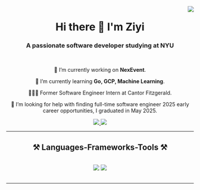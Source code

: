 <img align="right" src="https://visitor-badge.laobi.icu/badge?page_id=ZiY1.ZiY1" />

<h1 align="center">Hi there 👋 I'm Ziyi </h1>

<h3 align="center">A passionate software developer studying at NYU</h3>

<br/>

<div align="center">
 
 🔭 I’m currently working on **NexEvent**.
 
 🌱 I’m currently learning **Go, GCP, Machine Learning**.
 
 👨🏽‍💻 Former Software Engineer Intern at Cantor Fitzgerald.
 
 🤔 I’m looking for help with finding full-time software engineer 2025 early career opportunities, I graduated in May 2025.

</div>
 
<div align="center"> 
  <a href="mailto:ziyi.huang.4dev@gmail.comz">
    <img src="https://img.shields.io/badge/Gmail-333333?style=for-the-badge&logo=gmail&logoColor=red" />
  </a>
  <a href="https://linkedin.com/in/ziyi-huang-nyc" target="_blank">
    <img src="https://img.shields.io/badge/LinkedIn-0077B5?style=for-the-badge&logo=linkedin&logoColor=white" target="_blank" />
  </a>
  <a href="" target="_blank">
     <!-- <img src="https://img.shields.io/badge/Portfolio-FF5722?style=for-the-badge&logo=todoist&logoColor=white" target="_blank" /> <!-- sqlite, safari, google-chrome are other good icon options -->
  </a>
</div>

 <hr/>
 
<h2 align="center">⚒️ Languages-Frameworks-Tools ⚒️</h2>
<br/>
<div align="center">
    <img src="https://skillicons.dev/icons?i=java,python,c,cs,dart,js,html,css,react,nodejs,firebase,flutter" />
    <img src="https://skillicons.dev/icons?i=spring,mysql,mongodb,net,git,github,gitlab,aws,linux,eclipse,vscode,unity" /><br>
</div>

<br/>
<hr/>
